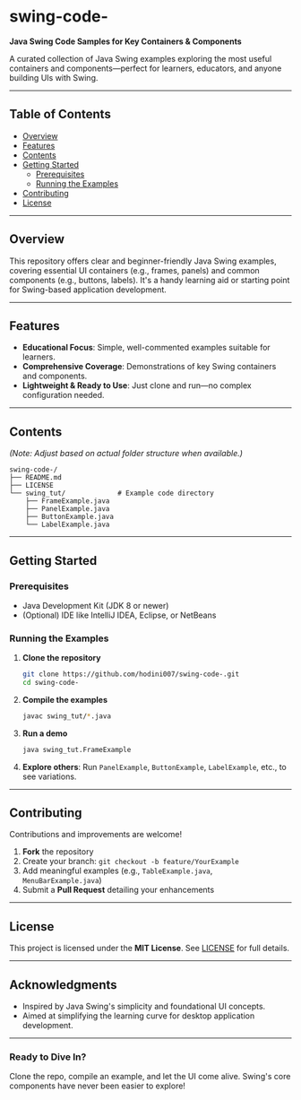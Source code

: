 # swing-code-

**Java Swing Code Samples for Key Containers & Components**

A curated collection of Java Swing examples exploring the most useful containers and components—perfect for learners, educators, and anyone building UIs with Swing.

---

##  Table of Contents

- [Overview](#overview)  
- [Features](#features)  
- [Contents](#contents)  
- [Getting Started](#getting-started)  
  - [Prerequisites](#prerequisites)  
  - [Running the Examples](#running-the-examples)  
- [Contributing](#contributing)  
- [License](#license)

---

## Overview

This repository offers clear and beginner-friendly Java Swing examples, covering essential UI containers (e.g., frames, panels) and common components (e.g., buttons, labels). It's a handy learning aid or starting point for Swing-based application development.

---

## Features

- **Educational Focus**: Simple, well-commented examples suitable for learners.
- **Comprehensive Coverage**: Demonstrations of key Swing containers and components.
- **Lightweight & Ready to Use**: Just clone and run—no complex configuration needed.

---

## Contents

*(Note: Adjust based on actual folder structure when available.)*

```
swing-code-/
├── README.md
├── LICENSE
└── swing_tut/             # Example code directory
    ├── FrameExample.java
    ├── PanelExample.java
    ├── ButtonExample.java
    └── LabelExample.java
```

---

## Getting Started

### Prerequisites

- Java Development Kit (JDK 8 or newer)
- (Optional) IDE like IntelliJ IDEA, Eclipse, or NetBeans

### Running the Examples

1. **Clone the repository**  
   ```bash
   git clone https://github.com/hodini007/swing-code-.git
   cd swing-code-
   ```

2. **Compile the examples**  
   ```bash
   javac swing_tut/*.java
   ```

3. **Run a demo**  
   ```bash
   java swing_tut.FrameExample
   ```

4. **Explore others**: Run `PanelExample`, `ButtonExample`, `LabelExample`, etc., to see variations.

---

## Contributing

Contributions and improvements are welcome!

1. **Fork** the repository  
2. Create your branch: `git checkout -b feature/YourExample`  
3. Add meaningful examples (e.g., `TableExample.java`, `MenuBarExample.java`)  
4. Submit a **Pull Request** detailing your enhancements

---

## License

This project is licensed under the **MIT License**. See [LICENSE](LICENSE) for full details.

---

## Acknowledgments

- Inspired by Java Swing's simplicity and foundational UI concepts.
- Aimed at simplifying the learning curve for desktop application development.

---

### Ready to Dive In?

Clone the repo, compile an example, and let the UI come alive. Swing's core components have never been easier to explore!
